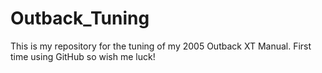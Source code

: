 # Outback_Tuning


This is my repository for the tuning of my 2005 Outback XT Manual. First time using GitHub so wish me luck!
